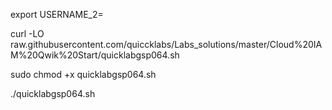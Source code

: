 export USERNAME_2=


curl -LO raw.githubusercontent.com/quiccklabs/Labs_solutions/master/Cloud%20IAM%20Qwik%20Start/quicklabgsp064.sh

sudo chmod +x quicklabgsp064.sh

./quicklabgsp064.sh
